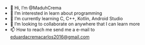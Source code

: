 - 👋 Hi, I’m @MaduhCrema
- 👀 I’m interested in learn about programming
- 🌱 I’m currently learning C, C++, Kotlin, Android Studio
- 💞️ I’m looking to collaborate on anywhere that I can learn more
- 📫 How to reach me send me a e-mail to eduardacremacarlos2016@gmail.com

<!---
MaduhCrema/MaduhCrema is a ✨ special ✨ repository because its `README.md` (this file) appears on your GitHub profile.
You can click the Preview link to take a look at your changes.
--->
